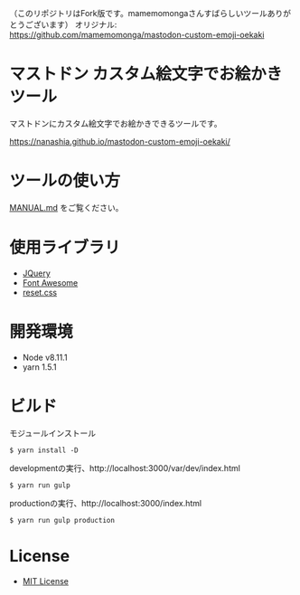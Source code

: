 （このリポジトリはFork版です。mamemomongaさんすばらしいツールありがとうございます）
オリジナル: https://github.com/mamemomonga/mastodon-custom-emoji-oekaki

# マストドン カスタム絵文字でお絵かきツール

マストドンにカスタム絵文字でお絵かきできるツールです。

https://nanashia.github.io/mastodon-custom-emoji-oekaki/

# ツールの使い方

[MANUAL.md](./MANUAL.md) をご覧ください。

# 使用ライブラリ

* [JQuery](https://jquery.com/)
* [Font Awesome](http://fontawesome.io/)
* [reset.css](http://meyerweb.com/eric/tools/css/reset/ )

# 開発環境

* Node v8.11.1
* yarn 1.5.1

# ビルド

モジュールインストール

	$ yarn install -D

developmentの実行、http://localhost:3000/var/dev/index.html

	$ yarn run gulp

productionの実行、http://localhost:3000/index.html

	$ yarn run gulp production

# License

* [MIT License](./LICENSE)

